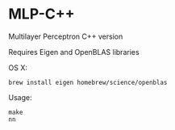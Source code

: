 # MLP-C++
Multilayer Perceptron C++ version

Requires Eigen and OpenBLAS libraries

OS X:

```
brew install eigen homebrew/science/openblas

```

Usage:

```
make
nn
```
